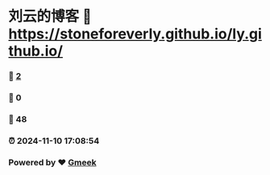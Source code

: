 # 刘云的博客 :link: https://stoneforeverly.github.io/ly.github.io/
### :page_facing_up: [2](https://stoneforeverly.github.io/ly.github.io/tag.html) 
### :speech_balloon: 0 
### :hibiscus: 48 
### :alarm_clock: 2024-11-10 17:08:54 
### Powered by :heart: [Gmeek](https://github.com/Meekdai/Gmeek)

